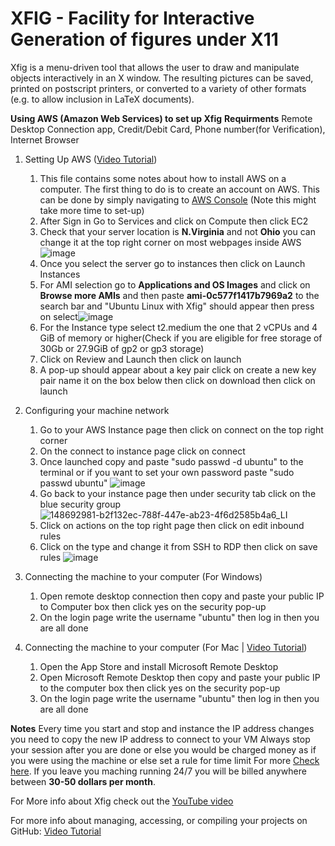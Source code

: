# XFIG - Facility for Interactive Generation of figures under X11

Xfig is a menu-driven tool that allows the user to draw and manipulate objects
interactively in an X window.  The resulting pictures can be saved, printed
on postscript printers, or converted to a variety of other formats (e.g. to
allow inclusion in LaTeX documents).


**Using AWS (Amazon Web Services) to set up Xfig**
**Requirments**
Remote Desktop Connection app, Credit/Debit Card, Phone number(for Verification), Internet Browser

1. Setting Up AWS ([Video Tutorial](https://youtu.be/xkicUjw4wvs))
    1. This file contains some notes about how to install AWS on a computer.  The first thing to do is to create an account on AWS. This can be done by simply navigating to 
[AWS Console](https://aws.amazon.com/console/ "AWS Console") (Note this might take more time to set-up)
    2. After Sign in Go to Services and click on Compute then click EC2
    3. Check that your server location is **N.Virginia** and not **Ohio** you can change it at the top right corner on most webpages inside AWS![image](https://user-images.githubusercontent.com/82111747/165028560-049ee527-91c2-47c1-8d1d-77a452b3e566.png)
    4. Once you select the server go to instances then click on Launch Instances
    5. For AMI selection go to **Applications and OS Images** and click on **Browse more AMIs** and then paste **ami-0c577f1417b7969a2** to the search bar and "Ubuntu Linux with Xfig" should appear then press on select![image](https://user-images.githubusercontent.com/82111747/163631249-dfe3e6cc-450a-4ffb-b888-0840d1b7479a.png)
    6. For the Instance type select t2.medium the one that 2 vCPUs and 4 GiB of memory or higher(Check if you are eligible for free storage of 30Gb or 27.9GiB of gp2 or gp3 storage)
    7. Click on Review and Launch then click on launch
    8. A pop-up should appear about a key pair click on create a new key pair name it on the box below then click on download then click on launch
    
2. Configuring your machine network
    1. Go to your AWS Instance page then click on connect on the top right corner
    2. On the connect to instance page click on connect
    3. Once launched copy and paste "sudo passwd -d ubuntu" to the terminal or if you want to set your own password paste "sudo passwd ubuntu"
      ![image](https://user-images.githubusercontent.com/82111747/148692858-680af869-f5a7-43a5-87fd-f67791a1a9e5.png) 
    4. Go back to your instance page then under security tab click on the blue security group ![148692981-b2f132ec-788f-447e-ab23-4f6d2585b4a6_LI](https://user-images.githubusercontent.com/82111747/148693287-6b33115c-76ea-44fb-80eb-51ae675f379c.jpg)
    5. Click on actions on the top right page then click on edit inbound rules 
    6. Click on the type and change it from SSH to RDP then click on save rules ![image](https://user-images.githubusercontent.com/82111747/148693103-6ba0b673-3542-4a25-a91a-d647ee64dd7f.png)

3. Connecting the machine to your computer (For Windows)
    1. Open remote desktop connection then copy and paste your public IP to Computer box then click yes on the security pop-up
    2. On the login page write the username "ubuntu" then log in then you are all done 

4. Connecting the machine to your computer (For Mac | [Video Tutorial](https://youtu.be/Dl_7oaLulag)) 
    1. Open the App Store and install Microsoft Remote Desktop
    2. Open Microsoft Remote Desktop then copy and paste your public IP to the computer box then click yes on the security pop-up
    3. On the login page write the username "ubuntu" then log in then you are all done 


**Notes**
Every time you start and stop and instance the IP address changes you need to copy the new IP address to connect to your VM
Always stop your session after you are done or else you would be charged money as if you were using the machine or else set a rule for time limit For more [Check here](https://aws.amazon.com/about-aws/whats-new/2013/01/08/use-amazon-cloudwatch-to-detect-and-shut-down-unused-amazon-ec2-instances/). If you leave you maching running 24/7 you will be billed anywhere between **30-50 dollars per month**.

For More info about Xfig check out the [YouTube video](https://www.youtube.com/watch?v=9wOMELa_Nx4 "YouTube Video")

For more info about managing, accessing, or compiling your projects on GitHub: [Video Tutorial](https://youtu.be/_jMa9k74U7s)
